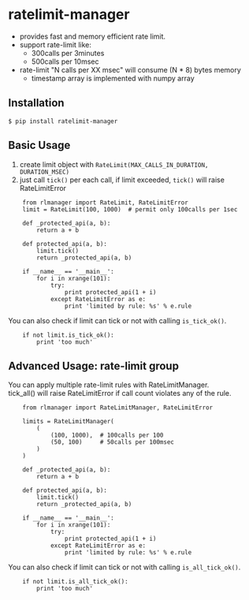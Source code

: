 # ratelimit-manager

- provides fast and memory efficient rate limit.
- support rate-limit like:
  - 300calls per 3minutes
  - 500calls per 10msec
- rate-limit "N calls per XX msec" will consume (N * 8) bytes memory
  - timestamp array is implemented with numpy array

## Installation

    $ pip install ratelimit-manager

## Basic Usage

1. create limit object with `RateLimit(MAX_CALLS_IN_DURATION, DURATION_MSEC)`
2. just call `tick()` per each call, if limit exceeded, `tick()` will raise RateLimitError


```
    from rlmanager import RateLimit, RateLimitError
    limit = RateLimit(100, 1000)  # permit only 100calls per 1sec

    def _protected_api(a, b):
        return a + b

    def protected_api(a, b):
        limit.tick()
        return _protected_api(a, b)

    if __name__ == '__main__':
        for i in xrange(101):
            try:
                print protected_api(1 + i)
            except RateLimitError as e:
                print 'limited by rule: %s' % e.rule
```

You can also check if limit can tick or not with calling `is_tick_ok()`.


```
    if not limit.is_tick_ok():
        print 'too much'
```


## Advanced Usage: rate-limit group

You can apply multiple rate-limit rules with RateLimitManager.  
tick_all() will raise RateLimitError if call count violates any of the rule.


```
    from rlmanager import RateLimitManager, RateLimitError

    limits = RateLimitManager(
        (
            (100, 1000),  # 100calls per 100
            (50, 100)     # 50calls per 100msec
        )
    )

    def _protected_api(a, b):
        return a + b

    def protected_api(a, b):
        limit.tick()
        return _protected_api(a, b)

    if __name__ == '__main__':
        for i in xrange(101):
            try:
                print protected_api(1 + i)
            except RateLimitError as e:
                print 'limited by rule: %s' % e.rule
```


You can also check if limit can tick or not with calling `is_all_tick_ok()`.

```
    if not limit.is_all_tick_ok():
        print 'too much'
```
